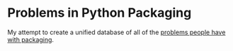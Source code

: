 Problems in Python Packaging
============================

My attempt to create a unified database of all of the [problems people have with
packaging](https://github.com/pypa/packaging-problems/issues). 
